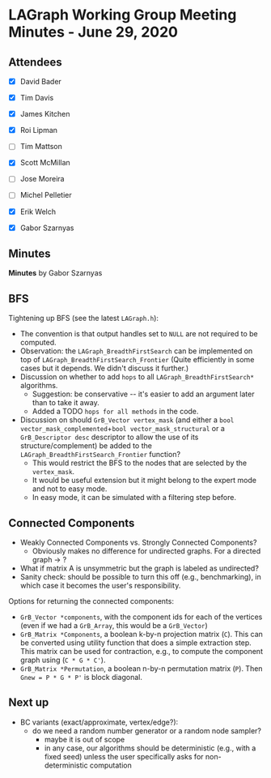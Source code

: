 # LAGraph Working Group Meeting Minutes - June 29, 2020

## Attendees
- [X] David Bader
- [X] Tim Davis
- [X] James Kitchen
- [X] Roi Lipman
- [ ] Tim Mattson
- [X] Scott McMillan
- [ ] Jose Moreira
- [ ] Michel Pelletier
- [X] Erik Welch
- [X] Gabor Szarnyas


## Minutes


**Minutes** by Gabor Szarnyas

## BFS

Tightening up BFS (see the latest `LAGraph.h`):

* The convention is that output handles set to `NULL` are not required to be computed.
* Observation: the `LAGraph_BreadthFirstSearch` can be implemented on top of `LAGraph_BreadthFirstSearch_Frontier` (Quite efficiently in some cases but it depends. We didn't discuss it further.)
* Discussion on whether to add `hops` to all `LAGraph_BreadthFirstSearch*` algorithms.
  * Suggestion: be conservative -- it's easier to add an argument later than to take it away.
  * Added a TODO `hops for all methods` in the code.
* Discussion on should `GrB_Vector vertex_mask` (and either a `bool vector_mask_complemented`+`bool vector_mask_structural` or a `GrB_Descriptor desc` descriptor to allow the use of its structure/complement) be added to the `LAGraph_BreadthFirstSearch_Frontier` function?
  * This would restrict the BFS to the nodes that are selected by the `vertex_mask`.
  * It would be useful extension but it might belong to the expert mode and not to easy mode.
  * In easy mode, it can be simulated with a filtering step before.

## Connected Components

* Weakly Connected Components vs. Strongly Connected Components?
  * Obviously makes no difference for undirected graphs. For a directed graph -> ?
* What if matrix A is unsymmetric but the graph is labeled as undirected?
* Sanity check: should be possible to turn this off (e.g., benchmarking), in which case it becomes the user's responsibility.

Options for returning the connected components:
* `GrB_Vector *components`, with the component ids for each of the vertices (even if we had a `GrB_Array`, this would be a `GrB_Vector`)
* `GrB_Matrix *Components`, a boolean k-by-n projection matrix (`C`). This can be converted using utility function that does a simple extraction step. This matrix can be used for contraction, e.g., to compute the component graph using (`C * G * C'`).
* `GrB_Matrix *Permutation`, a boolean n-by-n permutation matrix (`P`). Then `Gnew = P * G * P'` is block diagonal.

## Next up

* BC variants (exact/approximate, vertex/edge?):
   * do we need a random number generator or a random node sampler?
      * maybe it is out of scope
      * in any case, our algorithms should be deterministic (e.g., with a fixed seed) unless the user specifically asks for non-deterministic computation
